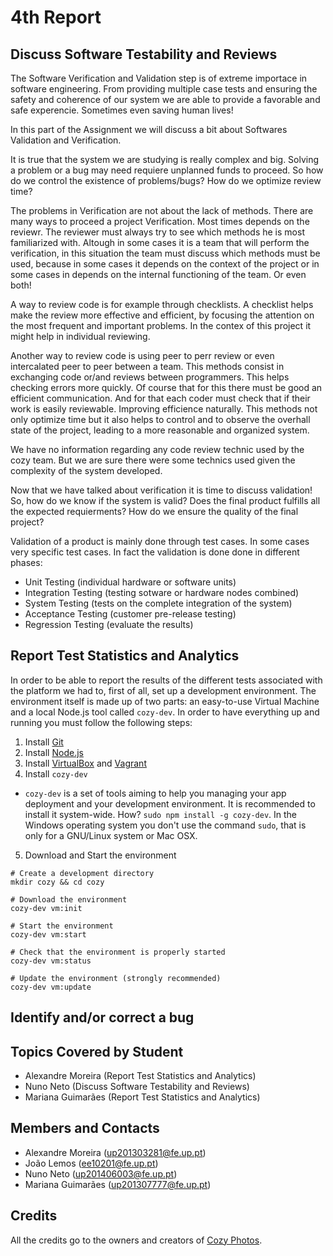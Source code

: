 # 4th Report

## Discuss Software Testability and Reviews
The Software Verification and Validation step is of extreme importace in software engineering. From providing multiple case tests and ensuring the safety and coherence of our system we are able to provide a favorable and safe experencie. Sometimes even saving human lives!

In this part of the Assignment we will discuss a bit about Softwares Validation and Verification.

It is true that the system we are studying is really complex and big. Solving a problem or a bug may need requiere unplanned funds to proceed. So how do we control the existence of problems/bugs? How do we optimize review time? 

The problems in Verification are not about the lack of methods. There are many ways to proceed a project Verification. Most times depends on the reviewr. The reviewer must always try to see which methods he is most familiarized with. Altough in some cases it is a team that will perform the verification, in this situation the team must discuss which methods must be used, because in some cases it depends on the context of the project or in some cases in depends on the internal functioning of the team. Or even both!

A way to review code is for example through checklists. A checklist helps make the review more effective and efficient, by focusing
the attention on the most frequent and important problems. In the contex of this project it might help in individual reviewing. 

Another way to review code is using peer to perr review or even intercalated peer to peer between a team. This methods consist in exchanging code or/and reviews between programmers. This helps checking errors more quickly. Of course that for this there must be good an efficient communication. And for that each coder must check that if their work is easily reviewable. Improving efficience naturally.
This methods not only optimize time but it also helps to control and to observe the overhall state of the project, leading to a more reasonable and organized system.

We have no information regarding any code review technic used by the cozy team. But we are sure there were some technics used given the complexity of the system developed.

Now that we have talked about verification it is time to discuss validation! So, how do we know if the system is valid? Does the final product fulfills all the expected requierments? How do we ensure the quality of the final project?

Validation of a product is mainly done through test cases. In some cases very specific test cases.
In fact the validation is done done in different phases:

- Unit Testing (individual hardware or software units)
- Integration Testing (testing sotware or hardware nodes combined)
- System Testing (tests on the complete integration of the system)
- Acceptance Testing (customer pre-release testing)
- Regression Testing (evaluate the results)

## Report Test Statistics and Analytics
In order to be able to report the results of the different tests associated with the platform we had to, first of all, set up a development environment. The environment itself is made up of two parts: an easy-to-use Virtual Machine and a local Node.js tool called `cozy-dev`. In order to have everything up and running you must follow the following steps:

1. Install [Git](https://git-scm.com)
2. Install [Node.js](https://nodejs.org/en/)
3. Install [VirtualBox](https://www.virtualbox.org) and [Vagrant](https://www.vagrantup.com)
4. Install `cozy-dev`

  * `cozy-dev` is a set of tools aiming to help you managing your app deployment and your development environment. It is recommended to install it system-wide. How? `sudo npm install -g cozy-dev`. In the Windows operating system you don't use the command `sudo`, that is only for a GNU/Linux system or Mac OSX.

5. Download and Start the environment

```
# Create a development directory
mkdir cozy && cd cozy

# Download the environment
cozy-dev vm:init

# Start the environment
cozy-dev vm:start

# Check that the environment is properly started
cozy-dev vm:status

# Update the environment (strongly recommended)
cozy-dev vm:update
```

## Identify and/or correct a bug

## Topics Covered by Student
- Alexandre Moreira (Report Test Statistics and Analytics)
- Nuno Neto (Discuss Software Testability and Reviews)
- Mariana Guimarães (Report Test Statistics and Analytics)

## Members and Contacts
- Alexandre Moreira (up201303281@fe.up.pt)
- João Lemos (ee10201@fe.up.pt)
- Nuno Neto (up201406003@fe.up.pt)
- Mariana Guimarães (up201307777@fe.up.pt)

## Credits
All the credits go to the owners and creators of [Cozy Photos](https://github.com/cozy/cozy-photos).
